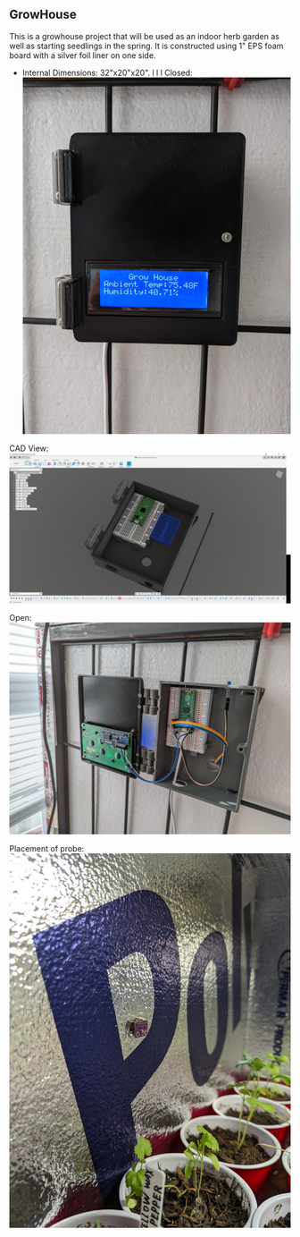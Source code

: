 ##  GrowHouse

This is a growhouse project that will be used as an indoor herb garden as well as starting seedlings in the spring. It is constructed using 1" EPS foam board with a silver foil liner on one side.

- Internal Dimensions: 32"x20"x20".
l
l
l
Closed:
![Closed](Images/Closed.jpg?raw=true)

CAD View:
![CAD view](Images/CADview.png)

Open:
![Open](Images/Open.jpg)

Placement of probe:
![Probe-Inside-Growhouse](Images/Probe-Inside-Growhouse.jpg)